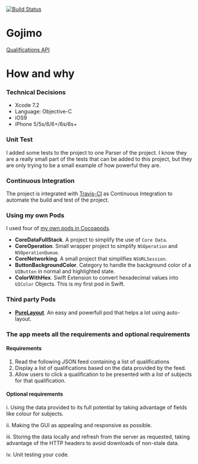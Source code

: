 [![Build Status](https://img.shields.io/travis/GabrielMassana/Gojimo-ObjC/master.svg?style=flat-square)](https://travis-ci.org/GabrielMassana/Gojimo-ObjC)

# Gojimo

[Qualifications API](https://api.gojimo.net/api/v4/qualifications)

# How and why

### Technical Decisions

 - Xcode 7.2
 - Language: Objective-C
 - iOS9
 - iPhone 5/5s/6/6+/6s/6s+
 
### Unit Test

I added some tests to the project to one Parser of the project. I know they are a really small part of the tests that can be added to this project, but they are only trying to be a small example of how powerful they are.

### Continuous Integration

The project is integrated with [Travis-CI](https://travis-ci.org/GabrielMassana/Gojimo-ObjC) as Continuous Integration to automate the build and test of the project.

### Using my own Pods

I used four of [my own pods in Cocoapods](https://cocoapods.org/owners/10374).   
   
- **CoreDataFullStack**. A project to simplify the use of `Core Data`.
- **CoreOperation**. Small wrapper project to simplify `NSOperation` and `NSOperationQueue`.
- **CoreNetworking**. A small project that simplifies `NSURLSession`.
- **ButtonBackgroundColor**. Category to handle the background color of a `UIButton` in normal and highlighted state.
- **ColorWithHex**. Swift Extension to convert hexadecimal values into `UIColor` Objects. This is my first pod in Swift.
	
### Third party Pods

- **[PureLayout](https://cocoapods.org/pods/PureLayout)**. An easy and powerfull pod that helps a lot using auto-layout.

### The app meets all the requirements and optional requirements

#### Requirements

1. Read the following JSON feed containing a list of qualifications
2. Display a list of qualifications based on the data provided by the feed.
3. Allow users to click a qualification to be presented with a list of subjects for that qualification.

#### Optional requirements

i. Using the data provided to its full potential by taking advantage of fields like colour for subjects.

ii. Making the GUI as appealing and responsive as possible.

iii. Storing the data locally and refresh from the server as requested, taking advantage of the HTTP headers to avoid downloads of non-stale data.

iv. Unit testing your code.
